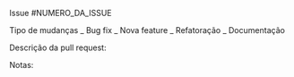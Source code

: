 Issue #NUMERO_DA_ISSUE

Tipo de mudanças
_	Bug fix
_	Nova feature
_	Refatoração
_	Documentação


Descrição da pull request:


Notas:
